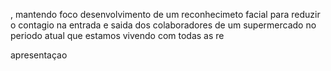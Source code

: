  , mantendo foco desenvolvimento de um reconhecimeto facial para reduzir o contagio na entrada e saida dos colaboradores de um supermercado no periodo atual que estamos vivendo com todas as re

apresentaçao

